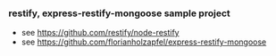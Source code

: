 ### restify, express-restify-mongoose sample project
- see https://github.com/restify/node-restify
- see https://github.com/florianholzapfel/express-restify-mongoose